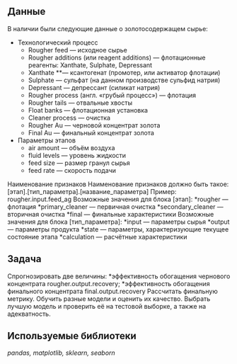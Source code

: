 ## Данные

В наличии были следующие данные о золотосодержащем сырье:

- Технологический процесс  
	- Rougher feed — исходное сырье  
	- Rougher additions (или reagent additions) — флотационные реагенты: Xanthate, Sulphate, Depressant  
	- Xanthate **— ксантогенат (промотер, или активатор флотации)  
	- Sulphate — сульфат (на данном производстве сульфид натрия)  
	- Depressant — депрессант (силикат натрия)  
	- Rougher process (англ. «грубый процесс») — флотация  
	- Rougher tails — отвальные хвосты  
	- Float banks — флотационная установка  
	- Cleaner process — очистка  
	- Rougher Au — черновой концентрат золота  
	- Final Au — финальный концентрат золота  
- Параметры этапов  
	- air amount — объём воздуха  
	- fluid levels — уровень жидкости  
	- feed size — размер гранул сырья  
	- feed rate — скорость подачи  

Наименование признаков
Наименование признаков должно быть такое:
[этап].[тип_параметра].[название_параметра]
Пример: rougher.input.feed_ag
Возможные значения для блока [этап]:
*rougher — флотация
*primary_cleaner — первичная очистка
*secondary_cleaner — вторичная очистка
*final — финальные характеристики
Возможные значения для блока [тип_параметра]:
*input — параметры сырья
*output — параметры продукта
*state — параметры, характеризующие текущее состояние этапа
*calculation — расчётные характеристики

## Задача

Спрогнозировать две величины:
*эффективность обогащения чернового концентрата rougher.output.recovery;
*эффективность обогащения финального концентрата final.output.recovery
Рассчитать финальную метрику.
Обучить разные модели и оценить их качество. Выбрать лучшую модель и проверить её на тестовой выборке, а также на адекватность.

## Используемые библиотеки
*pandas, matplotlib, sklearn, seaborn*
